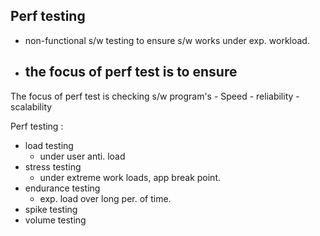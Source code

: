 ## Perf testing


- non-functional s/w testing to ensure s/w works under exp. workload.
- the focus of perf test is to ensure
	- 


The focus of perf test is checking s/w program's 
	- Speed
	- reliability
	- scalability


Perf testing :
- load testing
	- under user anti. load
- stress testing
	- under extreme work loads, app break point.
- endurance testing
	- exp. load over long per. of time.
- spike testing
- volume testing